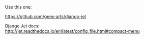 Use this one:


https://github.com/geex-arts/django-jet

Django Jet docs: 
http://jet.readthedocs.io/en/latest/config_file.html#compact-menu
